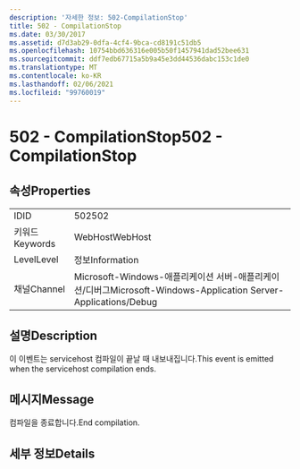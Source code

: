 ```yaml
---
description: '자세한 정보: 502-CompilationStop'
title: 502 - CompilationStop
ms.date: 03/30/2017
ms.assetid: d7d3ab29-0dfa-4cf4-9bca-cd8191c51db5
ms.openlocfilehash: 10754bbd636316e005b50f1457941dad52bee631
ms.sourcegitcommit: ddf7edb67715a5b9a45e3dd44536dabc153c1de0
ms.translationtype: MT
ms.contentlocale: ko-KR
ms.lasthandoff: 02/06/2021
ms.locfileid: "99760019"
---
```

# <a name="502---compilationstop"></a><span data-ttu-id="7bc5f-103">502 - CompilationStop</span><span class="sxs-lookup"><span data-stu-id="7bc5f-103">502 - CompilationStop</span></span>

## <a name="properties"></a><span data-ttu-id="7bc5f-104">속성</span><span class="sxs-lookup"><span data-stu-id="7bc5f-104">Properties</span></span>  
  
|||  
|-|-|  
|<span data-ttu-id="7bc5f-105">ID</span><span class="sxs-lookup"><span data-stu-id="7bc5f-105">ID</span></span>|<span data-ttu-id="7bc5f-106">502</span><span class="sxs-lookup"><span data-stu-id="7bc5f-106">502</span></span>|  
|<span data-ttu-id="7bc5f-107">키워드</span><span class="sxs-lookup"><span data-stu-id="7bc5f-107">Keywords</span></span>|<span data-ttu-id="7bc5f-108">WebHost</span><span class="sxs-lookup"><span data-stu-id="7bc5f-108">WebHost</span></span>|  
|<span data-ttu-id="7bc5f-109">Level</span><span class="sxs-lookup"><span data-stu-id="7bc5f-109">Level</span></span>|<span data-ttu-id="7bc5f-110">정보</span><span class="sxs-lookup"><span data-stu-id="7bc5f-110">Information</span></span>|  
|<span data-ttu-id="7bc5f-111">채널</span><span class="sxs-lookup"><span data-stu-id="7bc5f-111">Channel</span></span>|<span data-ttu-id="7bc5f-112">Microsoft-Windows-애플리케이션 서버-애플리케이션/디버그</span><span class="sxs-lookup"><span data-stu-id="7bc5f-112">Microsoft-Windows-Application Server-Applications/Debug</span></span>|  
  
## <a name="description"></a><span data-ttu-id="7bc5f-113">설명</span><span class="sxs-lookup"><span data-stu-id="7bc5f-113">Description</span></span>  

 <span data-ttu-id="7bc5f-114">이 이벤트는 servicehost 컴파일이 끝날 때 내보내집니다.</span><span class="sxs-lookup"><span data-stu-id="7bc5f-114">This event is emitted when the servicehost compilation ends.</span></span>  
  
## <a name="message"></a><span data-ttu-id="7bc5f-115">메시지</span><span class="sxs-lookup"><span data-stu-id="7bc5f-115">Message</span></span>  

 <span data-ttu-id="7bc5f-116">컴파일을 종료합니다.</span><span class="sxs-lookup"><span data-stu-id="7bc5f-116">End compilation.</span></span>  
  
## <a name="details"></a><span data-ttu-id="7bc5f-117">세부 정보</span><span class="sxs-lookup"><span data-stu-id="7bc5f-117">Details</span></span>
